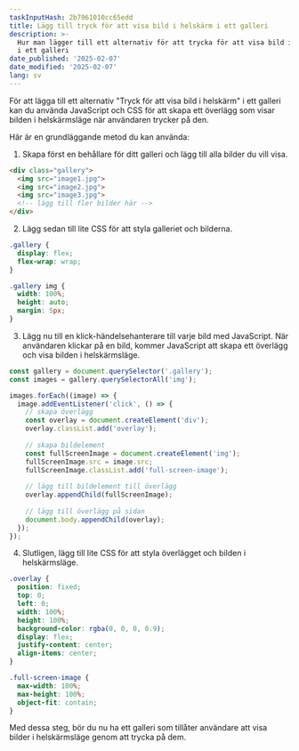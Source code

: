 ```yaml
---
taskInputHash: 2b7961010cc65edd
title: Lägg till tryck för att visa bild i helskärm i ett galleri
description: >-
  Hur man lägger till ett alternativ för att trycka för att visa bild i helskärm
  i ett galleri
date_published: '2025-02-07'
date_modified: '2025-02-07'
lang: sv
---
```

För att lägga till ett alternativ "Tryck för att visa bild i helskärm" i ett galleri kan du använda JavaScript och CSS för att skapa ett överlägg som visar bilden i helskärmsläge när användaren trycker på den.

Här är en grundläggande metod du kan använda:
1. Skapa först en behållare för ditt galleri och lägg till alla bilder du vill visa.

```html
<div class="gallery">
  <img src="image1.jpg">
  <img src="image2.jpg">
  <img src="image3.jpg">
  <!-- lägg till fler bilder här -->
</div>
```


2. Lägg sedan till lite CSS för att styla galleriet och bilderna.

```css
.gallery {
  display: flex;
  flex-wrap: wrap;
}

.gallery img {
  width: 100%;
  height: auto;
  margin: 5px;
}
```


3. Lägg nu till en klick-händelsehanterare till varje bild med JavaScript. När användaren klickar på en bild, kommer JavaScript att skapa ett överlägg och visa bilden i helskärmsläge.

```javascript
const gallery = document.querySelector('.gallery');
const images = gallery.querySelectorAll('img');

images.forEach((image) => {
  image.addEventListener('click', () => {
    // skapa överlägg
    const overlay = document.createElement('div');
    overlay.classList.add('overlay');
    
    // skapa bildelement
    const fullScreenImage = document.createElement('img');
    fullScreenImage.src = image.src;
    fullScreenImage.classList.add('full-screen-image');
    
    // lägg till bildelement till överlägg
    overlay.appendChild(fullScreenImage);
    
    // lägg till överlägg på sidan
    document.body.appendChild(overlay);
  });
});
```


4. Slutligen, lägg till lite CSS för att styla överlägget och bilden i helskärmsläge.

```css
.overlay {
  position: fixed;
  top: 0;
  left: 0;
  width: 100%;
  height: 100%;
  background-color: rgba(0, 0, 0, 0.9);
  display: flex;
  justify-content: center;
  align-items: center;
}

.full-screen-image {
  max-width: 100%;
  max-height: 100%;
  object-fit: contain;
}
```



Med dessa steg, bör du nu ha ett galleri som tillåter användare att visa bilder i helskärmsläge genom att trycka på dem.
